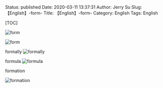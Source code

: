 Status: published
Date: 2020-03-11 13:37:31
Author: Jerry Su
Slug: 【English】-form-
Title: 【English】-form-
Category: English
Tags: English

[TOC]

![form](images/English/form/form_bk.png)

![form](images/English/form/form.png)

formally
![formally](images/English/form/formally.png)

formula
![formula](images/English/form/formula.png)

formation

![formation](images/English/form/formation.png)